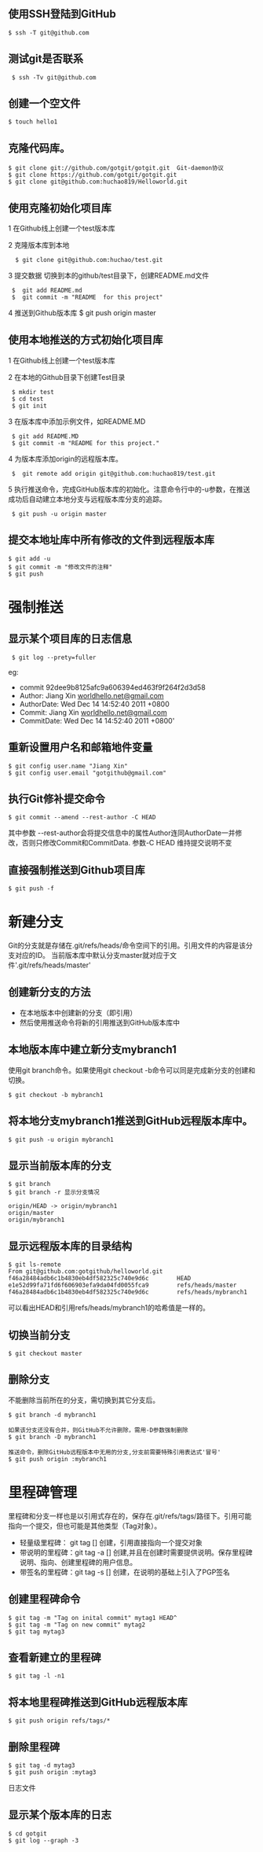 	
## 使用SSH登陆到GitHub
	$ ssh -T git@github.com 
 
## 测试git是否联系
     $ ssh -Tv git@github.com

## 创建一个空文件
    $ touch hello1
 
## 克隆代码库。
    $ git clone git://github.com/gotgit/gotgit.git  Git-daemon协议
    $ git clone https://github.com/gotgit/gotgit.git
    $ git clone git@github.com:huchao819/Helloworld.git
 
## 使用克隆初始化项目库
   1 在Github线上创建一个test版本库
   
   2 克隆版本库到本地
   
      $ git clone git@github.com:huchao/test.git 
      
   3 提交数据  切换到本的github/test目录下，创建README.md文件
   
     $  git add README.md
     $  git commit -m "README  for this project"
     
   4 推送到Github版本库
     $ git push origin master

## 使用本地推送的方式初始化项目库 
   1 在Github线上创建一个test版本库
   
   2 在本地的Github目录下创建Test目录
   
     $ mkdir test
     $ cd test
     $ git init
     
   3 在版本库中添加示例文件，如README.MD
   
     $ git add README.MD
     $ git commit -m "README for this project."
     
   4 为版本库添加origin的远程版本库。
   
     $  git remote add origin git@github.com:huchao819/test.git
     
   5  执行推送命令，完成GitHub版本库的初始化。注意命令行中的-u参数，在推送成功后自动建立本地分支与远程版本库分支的追踪。
   
     $ git push -u origin master
     
     
## 提交本地址库中所有修改的文件到远程版本库
 
    $ git add -u
    $ git commit -m "修改文件的注释"
    $ git push
     
     
强制推送
===========
 
## 显示某个项目库的日志信息
 
     $ git log --prety=fuller
     
  eg: 
  * commit 92dee9b8125afc9a606394ed463f9f264f2d3d58
  * Author:     Jiang Xin <worldhello.net@gmail.com>
  * AuthorDate: Wed Dec 14 14:52:40 2011 +0800
  * Commit:     Jiang Xin <worldhello.net@gmail.com>
  * CommitDate: Wed Dec 14 14:52:40 2011 +0800'
 
 
## 重新设置用户名和邮箱地件变量

    $ git config user.name "Jiang Xin"
    $ git config user.email "gotgithub@gmail.com"
    
## 执行Git修补提交命令
    
    $ git commit --amend --rest-author -C HEAD
    
  其中参数 --rest-author会将提交信息中的属性Author连同AuthorDate一并修改，否则只修改Commit和CommitData.
  参数-C HEAD 维持提交说明不变
  
## 直接强制推送到Github项目库
    $ git push -f 
    

新建分支
===========
  
  Git的分支就是存储在.git/refs/heads/命令空间下的引用。引用文件的内容是该分支对应的ID。
  当前版本库中默认分支master就对应于文件'.git/refs/heads/master'
  
## 创建新分支的方法 
  * 在本地版本中创建新的分支（即引用）
  * 然后使用推送命令将新的引用推送到GitHub版本库中

## 本地版本库中建立新分支mybranch1
   使用git branch命令。如果使用git checkout -b命令可以同是完成新分支的创建和切换。
   
    $ git checkout -b mybranch1

## 将本地分支mybranch1推送到GitHub远程版本库中。

    $ git push -u origin mybranch1
    
## 显示当前版本库的分支
   
    $ git branch
    $ git branch -r 显示分支情况
    
    origin/HEAD -> origin/mybranch1
    origin/master
    origin/mybranch1
    
## 显示远程版本库的目录结构
    
    $ git ls-remote
    From git@github.com:gotgithub/helloworld.git
    f46a28484adb6c1b4830eb4df582325c740e9d6c        HEAD
    e1e52d99fa71fd6f606903efa9da04fd0055fca9        refs/heads/master
    f46a28484adb6c1b4830eb4df582325c740e9d6c        refs/heads/mybranch1
    
 可以看出HEAD和引用refs/heads/mybranch1的哈希值是一样的。
 
## 切换当前分支
   
    $ git checkout master

## 删除分支
   不能删除当前所在的分支，需切换到其它分支后。 
    
    $ git branch -d mybranch1
    
    如果该分支还没有合并，则GitHub不允许删除，需用-D参数强制删除
    $ git branch -D mybranch1
    
    推送命令，删除GitHub远程版本中无用的分支,分支前需要特殊引用表达式'冒号'
    $ git push origin :mybranch1    
    
    
里程碑管理
===========

 里程碑和分支一样也是以引用式存在的，保存在.git/refs/tags/路径下。引用可能指向一个提交，但也可能是其他类型（Tag对象）。
 
 * 轻量级里程碑：  git tag <tagname> [<commit>] 创建，引用直接指向一个提交对象<commit>
 * 带说明的里程碑：git tag -a <tagname> [<commit>] 创建,并且在创建时需要提供说明。保存里程碑说明、指向、创建里程碑的用户信息。
 * 带签名的里程碑：git tag -s <tagname> [<commit>] 创建，在说明的基础上引入了PGP签名

## 创建里程碑命令
    
    $ git tag -m "Tag on inital commit" mytag1 HEAD^
    $ git tag -m "Tag on new commit" mytag2
    $ git tag mytag3
    
## 查看新建立的里程碑
    
    $ git tag -l -n1
    
## 将本地里程碑推送到GitHub远程版本库

    $ git push origin refs/tags/*
    
## 删除里程碑
    
    $ git tag -d mytag3
    $ git push origin :mytag3
    
    
日志文件
 
## 显示某个版本库的日志
    
    $ cd gotgit
    $ git log --graph -3
    
    
    

    
    
 
   
